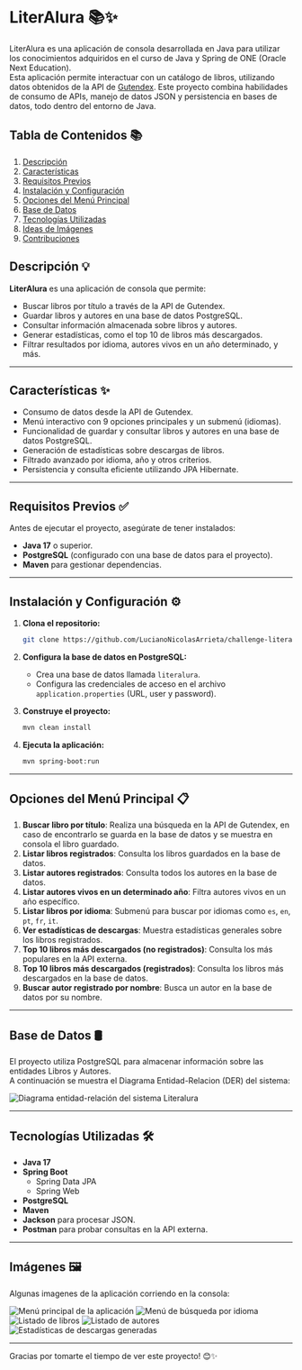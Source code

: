 # LiterAlura 📚✨

LiterAlura es una aplicación de consola desarrollada en Java para utilizar los conocimientos adquiridos en el curso de Java y Spring de ONE (Oracle Next Education). \
Esta aplicación permite interactuar con un catálogo de libros, utilizando datos obtenidos de la API de [Gutendex](https://gutendex.com/). Este proyecto combina habilidades de consumo de APIs, manejo de datos JSON y persistencia en bases de datos, todo dentro del entorno de Java.

## Tabla de Contenidos 📚

1. [Descripción](#descripción-💡)
2. [Características](#características-✨)
3. [Requisitos Previos](#requisitos-previos-✅)
4. [Instalación y Configuración](#instalación-y-configuración-⚙️)
5. [Opciones del Menú Principal](#opciones-del-menú-principal-📋)
6. [Base de Datos](#base-de-datos-🛢️)
7. [Tecnologías Utilizadas](#tecnologías-utilizadas-🛠️)
8. [Ideas de Imágenes](#ideas-de-imágenes-🖼️)
9. [Contribuciones](#contribuciones-🙌)

## Descripción 💡

**LiterAlura** es una aplicación de consola que permite:

- Buscar libros por título a través de la API de Gutendex.
- Guardar libros y autores en una base de datos PostgreSQL.
- Consultar información almacenada sobre libros y autores.
- Generar estadísticas, como el top 10 de libros más descargados.
- Filtrar resultados por idioma, autores vivos en un año determinado, y más.

---

## Características ✨

- Consumo de datos desde la API de Gutendex.
- Menú interactivo con 9 opciones principales y un submenú (idiomas).
- Funcionalidad de guardar y consultar libros y autores en una base de datos PostgreSQL.
- Generación de estadísticas sobre descargas de libros.
- Filtrado avanzado por idioma, año y otros criterios.
- Persistencia y consulta eficiente utilizando JPA Hibernate.

---

## Requisitos Previos ✅

Antes de ejecutar el proyecto, asegúrate de tener instalados:

- **Java 17** o superior.
- **PostgreSQL** (configurado con una base de datos para el proyecto).
- **Maven** para gestionar dependencias.

---

## Instalación y Configuración ⚙️

1. **Clona el repositorio:**

   ```bash
   git clone https://github.com/LucianoNicolasArrieta/challenge-literalura
   ```

2. **Configura la base de datos en PostgreSQL:**

   - Crea una base de datos llamada `literalura`.
   - Configura las credenciales de acceso en el archivo `application.properties` (URL, user y password).

3. **Construye el proyecto:**

   ```bash
   mvn clean install
   ```

4. **Ejecuta la aplicación:**

   ```bash
   mvn spring-boot:run
   ```

---

## Opciones del Menú Principal 📋

1. **Buscar libro por título**: Realiza una búsqueda en la API de Gutendex, en caso de encontrarlo se guarda en la base de datos y se muestra en consola el libro guardado.
2. **Listar libros registrados**: Consulta los libros guardados en la base de datos.
3. **Listar autores registrados**: Consulta todos los autores en la base de datos.
4. **Listar autores vivos en un determinado año**: Filtra autores vivos en un año específico.
5. **Listar libros por idioma**: Submenú para buscar por idiomas como `es`, `en`, `pt`, `fr`, `it`.
6. **Ver estadísticas de descargas**: Muestra estadísticas generales sobre los libros registrados.
7. **Top 10 libros más descargados (no registrados)**: Consulta los más populares en la API externa.
8. **Top 10 libros más descargados (registrados)**: Consulta los libros más descargados en la base de datos.
9. **Buscar autor registrado por nombre**: Busca un autor en la base de datos por su nombre.

---

## Base de Datos 🛢️

El proyecto utiliza PostgreSQL para almacenar información sobre las entidades Libros y Autores. \
A continuación se muestra el Diagrama Entidad-Relacion (DER) del sistema:

![Diagrama entidad-relación del sistema Literalura](assets/der-literalura.png)

---

## Tecnologías Utilizadas 🛠️

- **Java 17**
- **Spring Boot**
  - Spring Data JPA
  - Spring Web
- **PostgreSQL**
- **Maven**
- **Jackson** para procesar JSON.
- **Postman** para probar consultas en la API externa.

---

## Imágenes 🖼️

Algunas imagenes de la aplicación corriendo en la consola:

![Menú principal de la aplicación](assets/captura-menu-principal.png)
![Menú de búsqueda por idioma](assets/captura-menu-busqueda-idiomas.png)
![Listado de libros](assets/captura-listado-libros.png)
![Listado de autores](assets/captura-listado-autores.png)
![Estadísticas de descargas generadas](assets/captura-estadisticas-descargas.png)

---

Gracias por tomarte el tiempo de ver este proyecto! 😊✨
